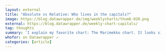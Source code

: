 ```yaml
---
layout: external
title: "Absolute vs Relative: Who lives in the capitals?"
image: https://blog.datawrapper.de/img/weeklycharts/thumb-020.png
external: https://blog.datawrapper.de/weekly-chart-capitals/
tag: thoughts
summary: 'I explain my favorite chart: The Marimekko chart. It looks simple & accessible, but contains a lot of information.'
whofor: on Datawrapper ↗
categories: [article]
---
```

